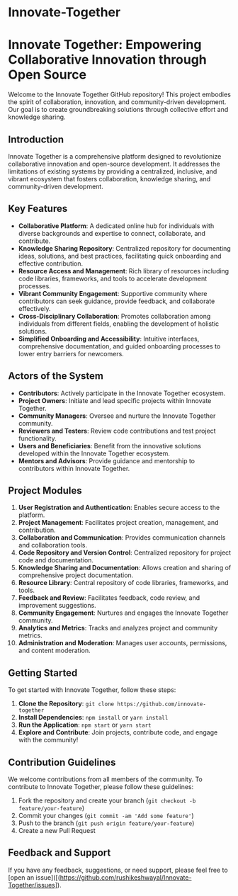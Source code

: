 # Innovate-Together

# Innovate Together: Empowering Collaborative Innovation through Open Source

Welcome to the Innovate Together GitHub repository! This project embodies the spirit of collaboration, innovation, and community-driven development. Our goal is to create groundbreaking solutions through collective effort and knowledge sharing. 

## Introduction

Innovate Together is a comprehensive platform designed to revolutionize collaborative innovation and open-source development. It addresses the limitations of existing systems by providing a centralized, inclusive, and vibrant ecosystem that fosters collaboration, knowledge sharing, and community-driven development.

## Key Features

- **Collaborative Platform**: A dedicated online hub for individuals with diverse backgrounds and expertise to connect, collaborate, and contribute.
- **Knowledge Sharing Repository**: Centralized repository for documenting ideas, solutions, and best practices, facilitating quick onboarding and effective contribution.
- **Resource Access and Management**: Rich library of resources including code libraries, frameworks, and tools to accelerate development processes.
- **Vibrant Community Engagement**: Supportive community where contributors can seek guidance, provide feedback, and collaborate effectively.
- **Cross-Disciplinary Collaboration**: Promotes collaboration among individuals from different fields, enabling the development of holistic solutions.
- **Simplified Onboarding and Accessibility**: Intuitive interfaces, comprehensive documentation, and guided onboarding processes to lower entry barriers for newcomers.

## Actors of the System

- **Contributors**: Actively participate in the Innovate Together ecosystem.
- **Project Owners**: Initiate and lead specific projects within Innovate Together.
- **Community Managers**: Oversee and nurture the Innovate Together community.
- **Reviewers and Testers**: Review code contributions and test project functionality.
- **Users and Beneficiaries**: Benefit from the innovative solutions developed within the Innovate Together ecosystem.
- **Mentors and Advisors**: Provide guidance and mentorship to contributors within Innovate Together.

## Project Modules

1. **User Registration and Authentication**: Enables secure access to the platform.
2. **Project Management**: Facilitates project creation, management, and contribution.
3. **Collaboration and Communication**: Provides communication channels and collaboration tools.
4. **Code Repository and Version Control**: Centralized repository for project code and documentation.
5. **Knowledge Sharing and Documentation**: Allows creation and sharing of comprehensive project documentation.
6. **Resource Library**: Central repository of code libraries, frameworks, and tools.
7. **Feedback and Review**: Facilitates feedback, code review, and improvement suggestions.
8. **Community Engagement**: Nurtures and engages the Innovate Together community.
9. **Analytics and Metrics**: Tracks and analyzes project and community metrics.
10. **Administration and Moderation**: Manages user accounts, permissions, and content moderation.

## Getting Started

To get started with Innovate Together, follow these steps:

1. **Clone the Repository**: `git clone https://github.com/innovate-together`
2. **Install Dependencies**: `npm install` or `yarn install`
3. **Run the Application**: `npm start` or `yarn start`
4. **Explore and Contribute**: Join projects, contribute code, and engage with the community!

## Contribution Guidelines

We welcome contributions from all members of the community. To contribute to Innovate Together, please follow these guidelines:

1. Fork the repository and create your branch (`git checkout -b feature/your-feature`)
2. Commit your changes (`git commit -am 'Add some feature'`)
3. Push to the branch (`git push origin feature/your-feature`)
4. Create a new Pull Request

## Feedback and Support

If you have any feedback, suggestions, or need support, please feel free to [open an issue]([(https://github.com/rushikeshwayal/Innovate-Together/issues]).
